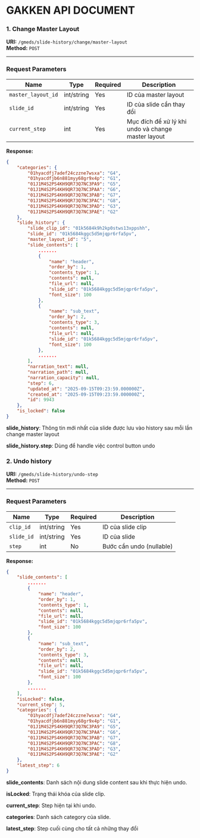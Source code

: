 # GAKKEN API DOCUMENT

### 1. Change Master Layout

**URI:** `/gmeds/slide-history/change/master-layout`  
**Method:** `POST`

---

### Request Parameters

| Name             | Type   | Required | Description            |
|------------------|--------|----------|------------------------|
| `master_layout_id` | int/string | Yes      | ID của master layout   |
| `slide_id`         | int/string | Yes      | ID của slide cần thay đổi |
| `current_step`         | int| Yes      | Mục đích để xử lý khi undo và change master layout|

**Response:**
```json
{
    "categories": {
        "01hyacdfj7adef24czzne7wsxa": "G4",
        "01hyacdfjb6n881myy68gr9x4p": "G1",
        "01J1M4S2PS4KH9QR73Q7NC3PA9": "G5",
        "01J1M4S2PS4KH9QR73Q7NC3PAA": "G6",
        "01J1M4S2PS4KH9QR73Q7NC3PAB": "G7",
        "01J1M4S2PS4KH9QR73Q7NC3PAC": "G8",
        "01J1M4S2PS4KH9QR73Q7NC3PAD": "G3",
        "01J1M4S2PS4KH9QR73Q7NC3PAE": "G2"
    },
    "slide_history": {
        "slide_clip_id": "01k5684k9h2kp0stws13xppshh",
        "slide_id": "01k5684kggc5d5mjqpr6rfa5pv",
        "master_layout_id": "5",
        "slide_contents": [
            .......
            {
                "name": "header",
                "order_by": 1,
                "contents_type": 1,
                "contents": null,
                "file_url": null,
                "slide_id": "01k5684kggc5d5mjqpr6rfa5pv",
                "font_size": 100
            },
            {
                "name": "sub_text",
                "order_by": 2,
                "contents_type": 3,
                "contents": null,
                "file_url": null,
                "slide_id": "01k5684kggc5d5mjqpr6rfa5pv",
                "font_size": 100
            },
            .......
        ],
        "narration_text": null,
        "narration_path": null,
        "narration_capacity": null,
        "step": 6,
        "updated_at": "2025-09-15T09:23:59.000000Z",
        "created_at": "2025-09-15T09:23:59.000000Z",
        "id": 9943
    },
    "is_locked": false
}
```

**slide_history**: Thông tin mới nhất của slide được lưu vào history sau mỗi lần change master layout

**slide_history.step**: Dùng để handle việc control button undo

### 2. Undo history

**URI:** `/gmeds/slide-history/undo-step`  
**Method:** `POST`

---

### Request Parameters

| Name        | Type        | Required | Description                       |
|-------------|-------------|----------|-----------------------------------|
| `clip_id`   | int/string  | Yes      | ID của slide clip                 |
| `slide_id`  | int/string  | Yes      | ID của slide                      |
| `step`      | int         | No       | Bước cần undo (nullable)          |

**Response:**
```json
{
    "slide_contents": [
        .......
        {
            "name": "header",
            "order_by": 1,
            "contents_type": 1,
            "contents": null,
            "file_url": null,
            "slide_id": "01k5684kggc5d5mjqpr6rfa5pv",
            "font_size": 100
        },
        {
            "name": "sub_text",
            "order_by": 2,
            "contents_type": 3,
            "contents": null,
            "file_url": null,
            "slide_id": "01k5684kggc5d5mjqpr6rfa5pv",
            "font_size": 100
        },
        .......
    ],
    "isLocked": false,
    "current_step": 5,
    "categories": {
        "01hyacdfj7adef24czzne7wsxa": "G4",
        "01hyacdfjb6n881myy68gr9x4p": "G1",
        "01J1M4S2PS4KH9QR73Q7NC3PA9": "G5",
        "01J1M4S2PS4KH9QR73Q7NC3PAA": "G6",
        "01J1M4S2PS4KH9QR73Q7NC3PAB": "G7",
        "01J1M4S2PS4KH9QR73Q7NC3PAC": "G8",
        "01J1M4S2PS4KH9QR73Q7NC3PAD": "G3",
        "01J1M4S2PS4KH9QR73Q7NC3PAE": "G2"
    },
    "latest_step": 6
}
```

**slide_contents**: Danh sách nội dung slide content sau khi thực hiện undo.

**isLocked**: Trạng thái khóa của slide clip.

**current_step**: Step hiện tại khi undo.

**categories**: Danh sách category của slide.

**latest_step**: Step cuối cùng cho tất cả những thay đổi

